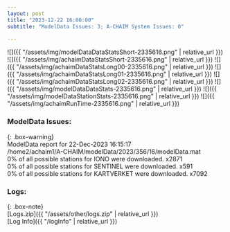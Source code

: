 ```yaml
---
layout: post
title: "2023-12-22 16:00:00"
subtitle: "ModelData Issues: 3; A-CHAIM System Issues: 0"

---
```


![]({{ "/assets/img/modelDataDataStatsShort-2335616.png" | relative_url }})
![]({{ "/assets/img/achaimDataStatsShort-2335616.png" | relative_url }})
![]({{ "/assets/img/achaimDataStatsLong00-2335616.png" | relative_url }})
![]({{ "/assets/img/achaimDataStatsLong01-2335616.png" | relative_url }})
![]({{ "/assets/img/achaimDataStatsLong02-2335616.png" | relative_url }})
![]({{ "/assets/img/modelDataDataStats-2335616.png" | relative_url }})
![]({{ "/assets/img/modelDataStationStats-2335616.png" | relative_url }})
![]({{ "/assets/img/achaimRunTime-2335616.png" | relative_url }})


### ModelData Issues:  
  
{: .box-warning}  
 ModelData report for 22-Dec-2023 16:15:17   
 /home2/achaim1/A-CHAIM/modelData/2023/356/16/modelData.mat   
 0% of all possible stations for IONO were downloaded. x2871   
 0% of all possible stations for SENTINEL were downloaded. x591   
 0% of all possible stations for KARTVERKET were downloaded. x7092   
  


### Logs:  
  
{: .box-note}  
[Logs.zip]({{ "/assets/other/logs.zip" | relative_url }})  
[Log Info]({{ "/logInfo" | relative_url }})  

